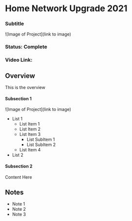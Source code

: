 # Home Network Upgrade 2021
### Subtitle

![Image of Project](link to image)

### Status: Complete

### Video Link:

## Overview
This is the overview

#### Subsection 1

![Image of Project](link to image)

* List 1
  * List Item 1
  * List Item 2
  * List Item 3
    * List SubItem 1
    * List SubItem 2
  * List Item 4
* List 2


#### Subsection 2

Content Here
  

## Notes
* Note 1
* Note 2
* Note 3
